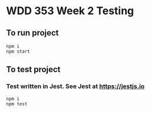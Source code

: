 # WDD 353 Week 2 Testing

## To run project

```shell
npm i
npm start
```

## To test project

### Test written in Jest. See Jest at https://jestjs.io

```shell
npm i
npm test
```
